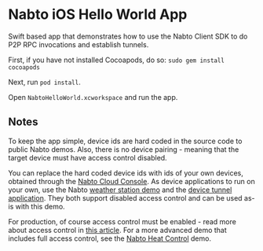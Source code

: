 # Nabto iOS Hello World App

Swift based app that demonstrates how to use the Nabto Client SDK to do P2P RPC invocations and establish tunnels.

First, if you have not installed Cocoapods, do so: `sudo gem install cocoapods`

Next, run `pod install`.

Open `NabtoHelloWorld.xcworkspace` and run the app.

## Notes

To keep the app simple, device ids are hard coded in the source code to public Nabto demos. Also, there is no device pairing - meaning that the target device must have access control disabled. 

You can replace the hard coded device ids with ids of your own devices, obtained through the [Nabto Cloud Console](https://console.cloud.nabto.com). As device applications to run on your own, use the Nabto [weather station demo](https://github.com/nabto/unabto/tree/master/apps/weather_station) and the [device tunnel application](https://github.com/nabto/unabto/tree/master/apps/tunnel). They both support disabled access control and can be used as-is with this demo.

For production, of course access control must be enabled - read more about access control in [this article](https://www.nabto.com/pairing-and-access-control-part-1-intro-and-device/). For a more advanced demo that includes full access control, see the [Nabto Heat Control](https://github.com/nabto/ios-starter-nabto) demo.
